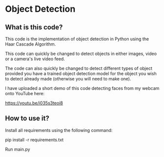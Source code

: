 Object Detection
========================================================================================================================

What is this code?
------------------------------------------------------------------------------------------------------------------------

This code is the implementation of object detection in Python using the Haar Cascade Algorithm. 

This code can quickly be changed to detect objects in either images, video or a camera's live video feed.

The code can also quickly be changed to detect different types of object provided you have a trained object detection
model for the object you wish to detect already made (otherwise you will need to make one).

I have uploaded a short demo of this code detecting faces from my webcam onto YouTube here: 

https://youtu.be/i035s3teoi8

How to use it?
------------------------------------------------------------------------------------------------------------------------

Install all requirements using the following command: 

pip install -r requirements.txt

Run main.py 
